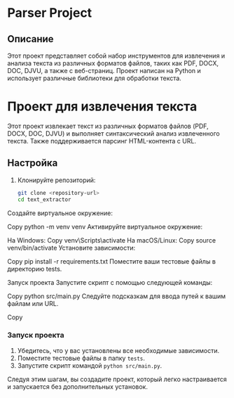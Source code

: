 
# Parser Project

## Описание

Этот проект представляет собой набор инструментов для извлечения и анализа текста из различных форматов файлов, таких как PDF, DOCX, DOC, DJVU, а также с веб-страниц. Проект написан на Python и использует различные библиотеки для обработки текста.

# Проект для извлечения текста

Этот проект извлекает текст из различных форматов файлов (PDF, DOCX, DOC, DJVU) и выполняет синтаксический анализ извлеченного текста. Также поддерживается парсинг HTML-контента с URL.

## Настройка

1. Клонируйте репозиторий:
   ```bash
   git clone <repository-url>
   cd text_extractor
Создайте виртуальное окружение:

Copy
python -m venv venv
Активируйте виртуальное окружение:

На Windows:
Copy
venv\Scripts\activate
На macOS/Linux:
Copy
source venv/bin/activate
Установите зависимости:

Copy
pip install -r requirements.txt
Поместите ваши тестовые файлы в директорию tests.

Запуск проекта
Запустите скрипт с помощью следующей команды:

Copy
python src/main.py
Следуйте подсказкам для ввода путей к вашим файлам или URL.

Copy
### Запуск проекта

1. Убедитесь, что у вас установлены все необходимые зависимости.
2. Поместите тестовые файлы в папку `tests`.
3. Запустите скрипт командой `python src/main.py`.

Следуя этим шагам, вы создадите проект, который легко настраивается и запускается без дополнительных установок.
